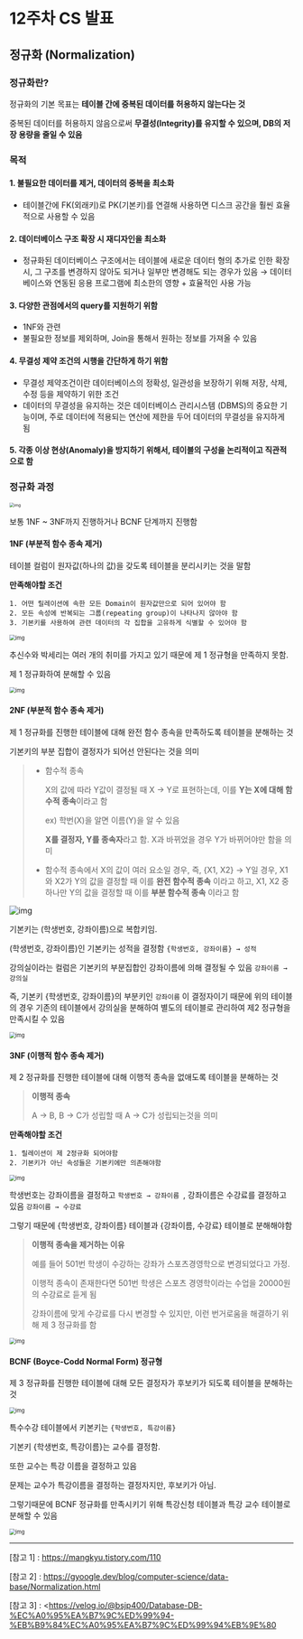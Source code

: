 # 12주차 CS 발표

## 정규화 (Normalization)

### 정규화란?

정규화의 기본 목표는 **테이블 간에 중복된 데이터를 허용하지 않는다는 것**

중복된 데이터를 허용하지 않음으로써 **무결성(Integrity)를 유지할 수 있으며, DB의 저장 용량을 줄일 수 있음**



### 목적

#### 1. 불필요한 데이터를 제거, 데이터의 중복을 최소화

   - 테이블간에 FK(외래키)로 PK(기본키)를 연결해 사용하면 디스크 공간을 훨씬 효율적으로 사용할 수 있음

#### 2. 데이터베이스 구조 확장 시 재디자인을 최소화

   - 정규화된 데이터베이스 구조에서는 테이블에 새로운 데이터 형의 추가로 인한 확장시, 그 구조를 변경하지 않아도 되거나 일부만 변경해도 되는 경우가 있음 → 데이터베이스와 연동된 응용 프로그램에 최소한의 영향 + 효율적인 사용 가능

#### 3. 다양한 관점에서의 query를 지원하기 위함

   - 1NF와 관련
   - 불필요한 정보를 제외하며, Join을 통해서 원하는 정보를 가져올 수 있음

#### 4. 무결성 제약 조건의 시행을 간단하게 하기 위함

   - 무결성 제약조건이란 데이터베이스의 정확성, 일관성을 보장하기 위해 저장, 삭제, 수정 등을 제약하기 위한 조건
   - 데이터의 무결성을 유지하는 것은 데이터베이스 관리시스템 (DBMS)의 중요한 기능이며, 주로 데이터에 적용되는 연산에 제한을 두어 데이터의 무결성을 유지하게 됨

#### 5. 각종 이상 현상(Anomaly)을 방지하기 위해서, 테이블의 구성을 논리적이고 직관적으로 함





### 정규화 과정

<img src="https://media.vlpt.us/images/bsjp400/post/140f510e-26ed-4807-a517-bc0b9a902c69/image.png" alt="img" style="zoom:50%;" />

보통 1NF ~ 3NF까지 진행하거나 BCNF 단계까지 진행함



#### 1NF (부분적 함수 종속 제거)

 테이블 컬럼이 원자값(하나의 값)을 갖도록 테이블을 분리시키는 것을 말함

**만족해야할 조건**

	1. 어떤 릴레이션에 속한 모든 Domain이 원자값만으로 되어 있어야 함
	2. 모든 속성에 반복되는 그룹(repeating group)이 나타나지 않아야 함
	3. 기본키를 사용하여 관련 데이터의 각 집합을 고유하게 식별할 수 있어야 함

<img src="https://blog.kakaocdn.net/dn/bNbQUm/btqT18yag04/pTXJX3wB23ouk8az7EgWQ1/img.png" alt="img" style="zoom: 67%;" />

추신수와 박세리는 여러 개의 취미를 가지고 있기 때문에 제 1 정규형을 만족하지 못함.

제 1 정규화하여 분해할 수 있음

<img src="https://blog.kakaocdn.net/dn/bMlNZj/btqT17FWVot/jUKTAUyOdrH83pRraKw3K0/img.png" alt="img" style="zoom: 67%;" />



#### 2NF (부분적 함수 종속 제거)

제 1 정규화를 진행한 테이블에 대해 완전 함수 종속을 만족하도록 테이블을 분해하는 것

기본키의 부분 집합이 결정자가 되어선 안된다는 것을 의미

> - 함수적 종속 
>
>   X의 값에 따라 Y값이 결정될 때 X → Y로 표현하는데, 이를 **Y는 X에 대해 함수적 종속**이라고 함
>
>   ex) 학번(X)을 알면 이름(Y)을 알 수 있음
>
>   **X를 결정자, Y를 종속자**라고 함. X과 바뀌었을 경우 Y가 바뀌어야만 함을 의미
>
> - 함수적 종속에서 X의 값이 여러 요소일 경우, 즉, {X1, X2} → Y일 경우, X1와 X2가 Y의 값을 결정할 때 이를 **완전 함수적 종속** 이라고 하고, X1, X2 중 하나만 Y의 값을 결정할 때 이를 **부분 함수적 종속** 이라고 함



![img](https://blog.kakaocdn.net/dn/ylbaZ/btqT8Jc4K3s/0VFTPoKKFkbxZghKWDwKo1/img.png)

기본키는 (학생번호, 강좌이름)으로 복합키임. 

(학생번호, 강좌이름)인 기본키는 성적을 결정함 `{학생번호, 강좌이름} → 성적`

강의실이라는 컬럼은 기본키의 부분집합인 강좌이름에 의해 결정될 수 있음 `강좌이름 → 강의실 ` 

즉, 기본키 {학생번호, 강좌이름}의 부분키인 `강좌이름` 이 결정자이기 때문에 위의 테이블의 경우 기존의 테이블에서 강의실을 분해하여 별도의 테이블로 관리하여 제2 정규형을 만족시킬 수 있음

<img src="https://blog.kakaocdn.net/dn/bluCnc/btqT7VEOf04/Me8DfY7rtycgJPYlYQKEWK/img.png" alt="img" style="zoom: 67%;" />



#### 3NF (이행적 함수 종속 제거)

제 2 정규화를 진행한 테이블에 대해 이행적 종속을 없애도록 테이블을 분해하는 것

> **이행적 종속**
>
> A → B, B → C가 성립할 때 A → C가 성립되는것을 의미

**만족해야할 조건**

```
1. 릴레이션이 제 2정규화 되어야함
2. 기본키가 아닌 속성들은 기본키에만 의존해야함
```



<img src="https://blog.kakaocdn.net/dn/enwN1N/btqUeiMyErd/sP8NKCe70NKsZncGuhO9uK/img.png" alt="img" style="zoom:67%;" />

학생번호는 강좌이름을 결정하고 `학생번호 → 강좌이름 `, 강좌이름은 수강료를 결정하고있음 `강좌이름 → 수강료`

그렇기 때문에 {학생번호, 강좌이름} 테이블과 {강좌이름, 수강료} 테이블로 분해해야함

> **이행적 종속을 제거하는 이유**
>
> 예를 들어 501번 학생이 수강하는 강좌가 스포츠경영학으로 변경되었다고 가정.
>
> 이행적 종속이 존재한다면 501번 학생은 스포츠 경영학이라는 수업을 20000원의 수강료로 듣게 됨
>
> 강좌이름에 맞게 수강료를 다시 변경할 수 있지만, 이런 번거로움을 해결하기 위해 제 3 정규화를 함

<img src="https://blog.kakaocdn.net/dn/ci1le3/btqUeXnPnpD/yKkURqr8cZl21f5erx42QK/img.png" alt="img" style="zoom:67%;" />



#### BCNF (Boyce-Codd Normal Form) 정규형

제 3 정규화를 진행한 테이블에 대해 모든 결정자가 후보키가 되도록 테이블을 분해하는 것

<img src="https://blog.kakaocdn.net/dn/bBN6xu/btqT6IlqRF4/MvBoxYMxtgS1JT7t1AymnK/img.png" alt="img" style="zoom:67%;" />

특수수강 테이블에서 키본키는 `{학생번호, 특강이름}`

기본키 {학생번호, 특강이름}는 교수를 결정함. 

또한 교수는 특강 이름을 결정하고 있음

문제는 교수가 특강이름을 결정하는 결정자지만, 후보키가 아님.

그렇기때문에 BCNF 정규화를 만족시키기 위해 특강신청 테이블과 특강 교수 테이블로 분해할 수 있음

<img src="https://blog.kakaocdn.net/dn/3cbHr/btq3mNylPan/c6b2lBuH4OkdDNmrzGHWUk/img.png" alt="img" style="zoom:67%;" />

 
---

[참고 1] : <https://mangkyu.tistory.com/110>

[참고 2] : <https://gyoogle.dev/blog/computer-science/data-base/Normalization.html>

[참고 3] : <https://velog.io/@bsjp400/Database-DB-%EC%A0%95%EA%B7%9C%ED%99%94-%EB%B9%84%EC%A0%95%EA%B7%9C%ED%99%94%EB%9E%80
